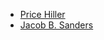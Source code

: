 - [Price Hiller](mailto:philler3138@gmail.com)
- [Jacob B. Sanders](mailto:jacob.sanders@cloudhybrid.io)